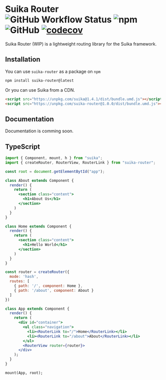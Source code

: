 # Suika Router ![GitHub Workflow Status](https://img.shields.io/github/actions/workflow/status/JonWatkins/suika-router/main.yml) ![npm](https://img.shields.io/npm/v/suika-router) ![GitHub](https://img.shields.io/github/license/JonWatkins/suika-router) [![codecov](https://codecov.io/gh/JonWatkins/suika-router/branch/main/graph/badge.svg?token=CZ8QB5X8S5)](https://codecov.io/gh/JonWatkins/suika-router)

Suika Router (WIP) is a lightweight routing library for the Suika framework.

## Installation

You can use `suika-router` as a package on `npm`

```bash
npm install suika-router@latest
```

Or you can use Suika from a CDN.

```html
<script src="https://unpkg.com/suika@1.4.1/dist/bundle.umd.js"></script>
<script src="https://unpkg.com/suika-router@1.0.0/dist/bundle.umd.js"></script>
```

## Documentation

Documentation is comming soon.

## TypeScript

```jsx
import { Component, mount, h } from "suika";
import { createRouter, RouterView, RouterLink } from "suika-router";

const root = document.getElementBytId("app");

class About extends Component {
  render() {
    return (
      <section class="content">
        <h1>About Us</h1>
      </section>
    )
  }
}

class Home extends Component {
  render() {
    return (
      <section class="content">
        <h1>Hello World</h1>
      </section>
    )
  }
}

const router = createRouter({
  mode: 'hash',
  routes: [
    { path: '/', component: Home },
    { path: '/about', component: About }
  ]
})

class App extends Component {
  render() {
    return (
      <div id="container">
        <ul class="navigation">
          <li><RouterLink to="/">Home</RouterLink></li>
          <li><RouterLink to="/about">About</RouterLink></li>
        </ul>
        <RouterView router={router}>
      </div>
    );
  }
}

mount(App, root);
```
